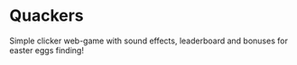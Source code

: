 # Quackers
Simple clicker web-game with sound effects, leaderboard and bonuses for easter eggs finding!
